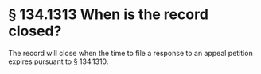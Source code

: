 # § 134.1313   When is the record closed?

The record will close when the time to file a response to an appeal petition expires pursuant to § 134.1310.






